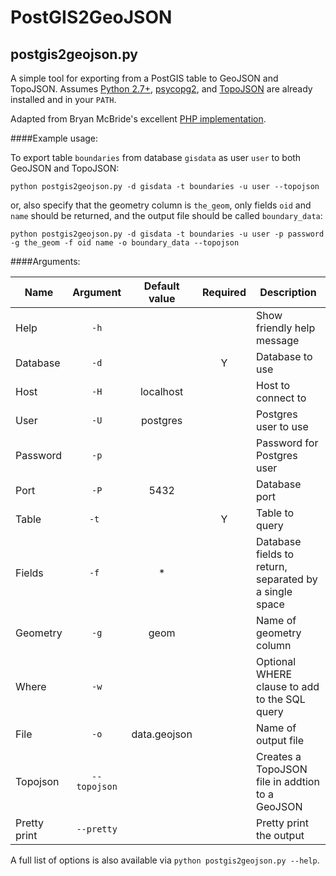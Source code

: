 # PostGIS2GeoJSON

## postgis2geojson.py

A simple tool for exporting from a PostGIS table to GeoJSON and TopoJSON. Assumes [Python 2.7+](http://www.python.org/download/), 
[psycopg2](http://initd.org/psycopg/download/), and [TopoJSON](https://github.com/mbostock/topojson/wiki/Installation) are already installed and in your ````PATH````.

Adapted from Bryan McBride's excellent [PHP implementation](https://gist.github.com/bmcbride/1913855/).

####Example usage:

To export table ````boundaries```` from database ````gisdata```` as user ````user```` to both GeoJSON and TopoJSON:

````
python postgis2geojson.py -d gisdata -t boundaries -u user --topojson
````

or, also specify that the geometry column is ````the_geom````, only fields ````oid```` and ````name```` should be returned, and the output file should be called ````boundary_data````:

````
python postgis2geojson.py -d gisdata -t boundaries -u user -p password -g the_geom -f oid name -o boundary_data --topojson
````

####Arguments:

| Name         | Argument           | Default value |  Required  | Description  |
|--------------|:------------------:|:-------------:|:----------:|------------------|
| Help         | ````-h````         |               |            | Show friendly help message |
| Database     | ````-d````         |               |      Y     | Database to use |
| Host         | ````-H````         | localhost     |            | Host to connect to |
| User         | ````-U````         | postgres      |            | Postgres user to use |
| Password     | ````-p````         |               |            | Password for Postgres user |
| Port         | ````-P````         | 5432          |            | Database port |
| Table        | ````-t ````        |               |      Y     | Table to query |
| Fields       | ````-f ````        | *             |            | Database fields to return, separated by a single space |
| Geometry     | ````-g````         | geom          |            | Name of geometry column |
| Where        | ````-w````         |               |            | Optional WHERE clause to add to the SQL query |
| File         | ````-o````         | data.geojson  |            | Name of output file |
| Topojson     | ````--topojson```` |               |            | Creates a TopoJSON file in addtion to a GeoJSON |
| Pretty print | ````--pretty````   |               |            | Pretty print the output |

A full list of options is also available via ````python postgis2geojson.py --help````.
